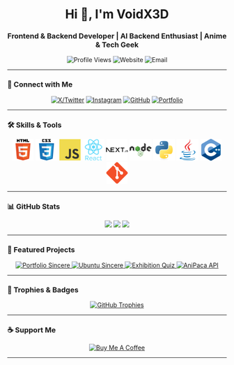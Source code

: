 <h1 align="center">Hi 👋, I'm VoidX3D</h1>
<h3 align="center">Frontend & Backend Developer | AI Backend Enthusiast | Anime & Tech Geek</h3>

<p align="center">
  <img src="https://komarev.com/ghpvc/?username=voidx3d&label=Profile%20Views&color=0e75b6&style=flat" alt="Profile Views"/>
  <img src="https://img.shields.io/badge/Website-voidx3d.netlify.app-black?style=for-the-badge&logo=netlify" alt="Website"/>
  <img src="https://img.shields.io/badge/Email-playzspreston2@gmail.com-red?style=for-the-badge&logo=gmail" alt="Email"/>
</p>

---

### 🔗 Connect with Me
<p align="center">
  <a href="https://x.com/VortexVoidX3D?s=09" target="_blank"><img src="https://img.shields.io/badge/X-1DA1F2?style=for-the-badge&logo=x&logoColor=white" alt="X/Twitter"></a>
  <a href="https://www.instagram.com/taste_of_lifezigsh=MTZ3NW5jNXA1NWF2dw==" target="_blank"><img src="https://img.shields.io/badge/Instagram-E4405F?style=for-the-badge&logo=instagram&logoColor=white" alt="Instagram"></a>
  <a href="https://github.com/VoidX3D" target="_blank"><img src="https://img.shields.io/badge/GitHub-181717?style=for-the-badge&logo=github&logoColor=white" alt="GitHub"></a>
  <a href="https://voidx3d.netlify.app" target="_blank"><img src="https://img.shields.io/badge/Portfolio-000000?style=for-the-badge&logo=next.js&logoColor=white" alt="Portfolio"></a>
</p>

---

### 🛠️ Skills & Tools
<p align="center">
  <img src="https://raw.githubusercontent.com/devicons/devicon/master/icons/html5/html5-original-wordmark.svg" width="50" height="50"/>
  <img src="https://raw.githubusercontent.com/devicons/devicon/master/icons/css3/css3-original-wordmark.svg" width="50" height="50"/>
  <img src="https://raw.githubusercontent.com/devicons/devicon/master/icons/javascript/javascript-original.svg" width="50" height="50"/>
  <img src="https://raw.githubusercontent.com/devicons/devicon/master/icons/react/react-original-wordmark.svg" width="50" height="50"/>
  <img src="https://raw.githubusercontent.com/devicons/devicon/master/icons/nextjs/nextjs-original-wordmark.svg" width="50" height="50"/>
  <img src="https://raw.githubusercontent.com/devicons/devicon/master/icons/nodejs/nodejs-original-wordmark.svg" width="50" height="50"/>
  <img src="https://raw.githubusercontent.com/devicons/devicon/master/icons/python/python-original.svg" width="50" height="50"/>
  <img src="https://raw.githubusercontent.com/devicons/devicon/master/icons/java/java-original.svg" width="50" height="50"/>
  <img src="https://raw.githubusercontent.com/devicons/devicon/master/icons/cplusplus/cplusplus-original.svg" width="50" height="50"/>
  <img src="https://raw.githubusercontent.com/devicons/devicon/master/icons/git/git-original.svg" width="50" height="50"/>
</p>

---

### 📊 GitHub Stats
<p align="center">
  <img src="https://github-readme-stats.vercel.app/api?username=voidx3d&show_icons=true&theme=dark&count_private=true" width="400"/>
  <img src="https://github-readme-stats.vercel.app/api/top-langs/?username=voidx3d&layout=compact&theme=dark" width="350"/>
  <img src="https://github-readme-streak-stats.herokuapp.com/?user=voidx3d&theme=dark" width="400"/>
</p>

---

### 🚀 Featured Projects
<p align="center">
  <a href="https://portfolio-sincere.vercel.app/" target="_blank">
    <img src="https://github-readme-stats.vercel.app/api/pin/?username=VoidX3D&repo=Portfolio&theme=dark" alt="Portfolio Sincere"/>
  </a>
  <a href="https://ubuntu-sincere.vercel.app/" target="_blank">
    <img src="https://github-readme-stats.vercel.app/api/pin/?username=VoidX3D&repo=Ubuntu-Sincere&theme=dark" alt="Ubuntu Sincere"/>
  </a>
  <a href="https://github.com/VoidX3D/exhibition-quiz-prototype" target="_blank">
    <img src="https://github-readme-stats.vercel.app/api/pin/?username=VoidX3D&repo=exhibition-quiz-prototype&theme=dark" alt="Exhibition Quiz"/>
  </a>
  <a href="https://github.com/VoidX3D/anipaca" target="_blank">
    <img src="https://github-readme-stats.vercel.app/api/pin/?username=VoidX3D&repo=anipaca&theme=dark" alt="AniPaca API"/>
  </a>
</p>

---

### 💎 Trophies & Badges
<p align="center">
  <a href="https://github.com/ryo-ma/github-profile-trophy">
    <img src="https://github-profile-trophy.vercel.app/?username=voidx3d&theme=darkhub&no-bg=true&column=7" alt="GitHub Trophies"/>
  </a>
</p>

---

### ☕ Support Me
<p align="center">
  <a href="https://www.buymeacoffee.com/prestonpla" target="_blank">
    <img src="https://cdn.buymeacoffee.com/buttons/v2/default-yellow.png" height="50" width="210" alt="Buy Me A Coffee" />
  </a>
</p>

---

